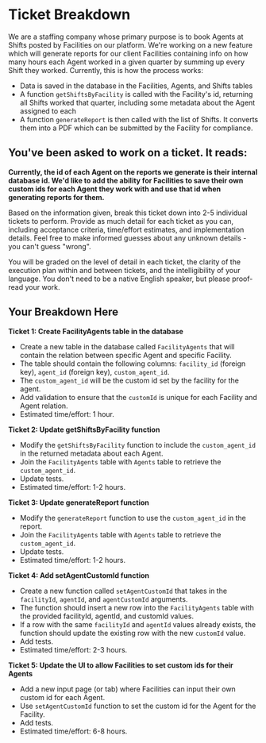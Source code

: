 # Ticket Breakdown
We are a staffing company whose primary purpose is to book Agents at Shifts posted by Facilities on our platform. We're working on a new feature which will generate reports for our client Facilities containing info on how many hours each Agent worked in a given quarter by summing up every Shift they worked. Currently, this is how the process works:

- Data is saved in the database in the Facilities, Agents, and Shifts tables
- A function `getShiftsByFacility` is called with the Facility's id, returning all Shifts worked that quarter, including some metadata about the Agent assigned to each
- A function `generateReport` is then called with the list of Shifts. It converts them into a PDF which can be submitted by the Facility for compliance.

## You've been asked to work on a ticket. It reads:

**Currently, the id of each Agent on the reports we generate is their internal database id. We'd like to add the ability for Facilities to save their own custom ids for each Agent they work with and use that id when generating reports for them.**


Based on the information given, break this ticket down into 2-5 individual tickets to perform. Provide as much detail for each ticket as you can, including acceptance criteria, time/effort estimates, and implementation details. Feel free to make informed guesses about any unknown details - you can't guess "wrong".


You will be graded on the level of detail in each ticket, the clarity of the execution plan within and between tickets, and the intelligibility of your language. You don't need to be a native English speaker, but please proof-read your work.

## Your Breakdown Here

**Ticket 1: Create FacilityAgents table in the database**

- Create a new table in the database called `FacilityAgents` that will contain the relation between specific Agent and specific Facility.
- The table should contain the following columns: `facility_id` (foreign key), `agent_id` (foreign key), `custom_agent_id`.
- The `custom_agent_id` will be the custom id set by the facility for the agent.
- Add validation to ensure that the `customId` is unique for each Facility and Agent relation.
- Estimated time/effort: 1 hour.

**Ticket 2: Update getShiftsByFacility function**

- Modify the `getShiftsByFacility` function to include the `custom_agent_id` in the returned metadata about each Agent.
- Join the `FacilityAgents` table with `Agents` table to retrieve the `custom_agent_id`.
- Update tests.
- Estimated time/effort: 1-2 hours.

**Ticket 3: Update generateReport function**

- Modify the `generateReport` function to use the `custom_agent_id` in the report.
- Join the `FacilityAgents` table with `Agents` table to retrieve the `custom_agent_id`.
- Update tests.
- Estimated time/effort: 1-2 hours.

**Ticket 4: Add setAgentCustomId function**

- Create a new function called `setAgentCustomId` that takes in the `facilityId`, `agentId`, and `agentCustomId` arguments.
- The function should insert a new row into the `FacilityAgents` table with the provided facilityId, agentId, and customId values.
- If a row with the same `facilityId` and `agentId` values already exists, the function should update the existing row with the new `customId` value.
- Add tests.
- Estimated time/effort: 2-3 hours.

**Ticket 5: Update the UI to allow Facilities to set custom ids for their Agents**

- Add a new input page (or tab) where Facilities can input their own custom id for each Agent.
- Use `setAgentCustomId` function to set the custom id for the Agent for the Facility.
- Add tests.
- Estimated time/effort: 6-8 hours.